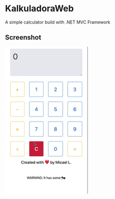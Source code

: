 # KalkuladoraWeb
A simple calculator build with .NET MVC Framework

## Screenshot
![Alt Text](KalkuladoraWeb/screenrecorder.gif)
